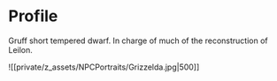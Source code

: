 # Profile
Gruff short tempered dwarf. In charge of much of the reconstruction of Leilon.

![[private/z_assets/NPCPortraits/Grizzelda.jpg|500]]
